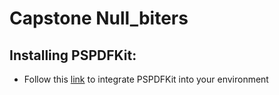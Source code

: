 # Capstone Null_biters

## Installing PSPDFKit:
- Follow this [link](https://pspdfkit.com/getting-started/web/?frontend=vanillajs&download=npm&integration=module) to integrate PSPDFKit into your environment
